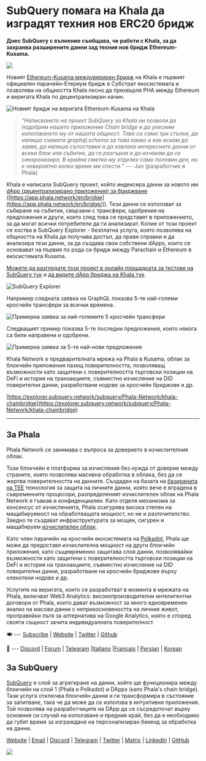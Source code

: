 # SubQuery помага на Khala да изградят техния нов ERC20 бридж

**Днес SubQuery с вълнение съобщава, че работи с Khala, за да захранва разширените данни зад техния нов бридж Ethereum-Kusama.**

![](https://miro.medium.com/max/700/1*rXooUCLYTT3rWp-mXSryxg.png)

Новият [Ethereum-Kusama междуверирен бридж](https://app.phala.network/en/bridge/) на Khala е първият официален парачейн-Етериум бридж в Субстрат екосистемата и позволява на общността Khala лесно да прехвърля PHA между Ethereum и веригата Khala по децентрализиран начин.

![Новият бридж на веригата Ethereum-Kusama на Khala](https://miro.medium.com/max/700/1*9k8TLUugLCsXHWOHlU2Gkg.png)

> *"Написването на проект SubQuery за Khala ни позволи да подобрим нашето приложение Chain bridge и да улесним използването му от нашата общност. Това са само три стъпки, да напиша схемата graphql.schema за това какво и как искам да заявя, да напиша съпоставки и да извлека интересните данни от всеки блок или събитие, да го разгърна и да изчакам да се синхронизира. В крайна сметка му отделих само половин ден, но е невероятно колко време ми спести."* --- Jun (разработчик в Phala)

Khala е написала SubQuery проект, който индексира данни за новото им [dApp (децентрализирано приложение) за бриджване](https://app.phala.network/en/bridge/) ([https://app.phala.network/en/bridge](https://app.phala.network/en/bridge/)). Тези данни се използват за събиране на събития, свързани с трансфери, одобрения на предложения и други, които след това се представят в приложението, за да могат всички потребители да ги анализират. Копие от този проект се хоства в SubQuery Explorer - безплатна услуга, която позволява на общността на Khala да получава достъп, да прави справки и да анализира тези данни, за да създава свои собствени dApps, които се основават на първия по рода си бридж между Parachain и Ethereum в екосистемата Kusama.

[Можете да разгледате този проект в онлайн площадката за тестове на SubQuery тук](https://explorer.subquery.network/subquery/Phala-Network/khala-chainbridge) и [да видите dApp бриджа на Khala тук](https://app.phala.network/en/bridge/).

![SubQuery Explorer](https://miro.medium.com/max/700/1*epyc3vnlRiWwEXN27lgZgw.png)

Например следната заявка на GraphQL показва 5-те най-големи кросчейн трансфери за всички времена.

![Примерна заявка за най-големите 5 кросчейн трансфери](https://miro.medium.com/max/700/1*lQiiQgti75yb1tVoXXxipw.png)

Следващият пример показва 5-те последни предложения, които някога са били направени и одобрени.

![Примерна заявка за 5-те най-нови предложения](https://miro.medium.com/max/700/1*SdlwnW-kkqZ_Lh4h7KFhtw.png)

Khala Network е предварителната мрежа на Phala в Kusama, облак за блокчейн приложения пазещ поверителността, позволяващ възможности като защитени с поверителността търговски позиции на DeFi и история на транзакциите, съвместно изчисление на DID поверителни данни, разработване нодове за кросчейн бриджове и др.

[https://explorer.subquery.network/subquery/Phala-Network/khala-chainbridge](https://explorer.subquery.network/subquery/Phala-Network/khala-chainbridge)

---

## За Phala

Phala Network се занимава с въпроса за доверието в изчислителния облак.

Този блокчейн е платформа за изчисления без нужда от доверие между страните, която позволява масивна обработка в облака, без да се жертва поверителността на данните. Създаден на базата на [базираната на TEE](https://en.wikipedia.org/wiki/Trusted_execution_environment) технология за защита на личните данни, която вече е вградена в съвременните процесори, разпределеният изчислителен облак на Phala Network е гъвкав и конфиденциален. Като отделя механизма за консенсус от изчисленията, Phala осигурява висока степен на мащабируемост на обработващата мощност, но не и разточителство. Заедно те създават инфраструктурата за мощен, сигурен и мащабируем [изчислителен облак](https://medium.com/phala-network/phala-transparent-and-private-global-computation-cloud-2d80c70ad1e9).

Като член парачейн на кросчейн екосистемата на [Polkadot](https://polkadot.network/technology/), Phala ще може да предоставя изчислителна мощност на други блокчейн приложения, като същевременно защитава слоя данни, позволявайки възможности като защитени с поверителността търговски позиции на DeFi и история на транзакциите, съвместно изчисление на DID поверителни данни, разработване на кросчейн бриджове върху олекотени нодове и др.

Услугите на веригата, които се разработват в момента в мрежата на Phala, включват Web3 Analytics: високопроизводителни интелигентни договори от Phala, които дават възможност за много едновременен анализ на масови данни с неприкосновеността на личния живот, проправяйки пътя за алтернатива на Google Analytics, която е според своята същност зачита индивидуалната поверителност.

🍽 --- [Subscribe](https://mailchi.mp/fd48395f09dc/w3a-landing-page) | [Website](https://phala.network/) | [Twitter](https://twitter.com/PhalaNetwork) | [Github](https://github.com/Phala-Network)

🥤 --- [Discord](https://discord.gg/myBmQu5) | [Forum](https://forum.phala.network/) | [Telegram](https://t.me/phalanetwork) |[Italiano](https://medium.com/phala-italia/ancora-pi%C3%B9-premi-in-arrivo-fino-a-150-pha-per-ksm-e-nuove-nft-in-edizione-speciale-ba2776148de8) |[Français](https://medium.com/phala-fran%C3%A7ais/encore-plus-de-r%C3%A9compenses-jusqu%C3%A0-150-pha-par-ksm-et-de-nouveaux-nft-%C3%A9dition-sp%C3%A9ciale-9e5f7683c5b6) | [Persian](https://virgool.io/PhalaNetwork-Persian/%D8%AC%D9%88%D8%A7%DB%8C%D8%B2-%D8%A8%DB%8C%D8%B4%D8%AA%D8%B1-%D8%A8%D8%B2%D9%88%D8%AF%DB%8C-%D8%AA%D8%A7-%DB%B1%DB%B5%DB%B0-pha-%D8%A8%D9%87-%D8%A7%D8%B2%D8%A7%DB%8C-%D9%87%D8%B1-ksm-%D9%88-%D9%86%D8%B3%D8%AE%D9%87-%D9%87%D8%A7%DB%8C-nft-%D9%88%DB%8C%DA%98%D9%87-ejxonlenaxp2) | [Korean](https://medium.com/phala-%ED%95%9C%EA%B5%AD)

## За SubQuery

[SubQuery](https://subquery.network/) е слой за агрегиране на данни, който ще функционира между блокчейн на слой 1 (Phala и Polkadot) и DApps (като Phala's chain bridge). Тази услуга отключва блокчейн данни и ги трансформира в състояние за запитване, така че да може да се използва в интуитивни приложения. Той позволява на разработчиците на DApp да се съсредоточат върху основния си случай на използване и предния край, без да е необходимо да губят време за изграждане на персонализиран бекенд за обработка на данни.

[Website](https://subquery.network/) | [Email](mailto:hello@subquery.network) | [Discord](https://discord.com/invite/78zg8aBSMG) | [Telegram](https://t.me/subquerynetwork) | [Twitter](https://twitter.com/subquerynetwork) | [Matrix](https://matrix.to/#/#subquery:matrix.org) | [LinkedIn](https://www.linkedin.com/company/subquery) | [GitHub](https://github.com/subquery)

![](https://miro.medium.com/max/600/1*3BFCkeqtKBhQXKg2C_iFwQ.gif)
